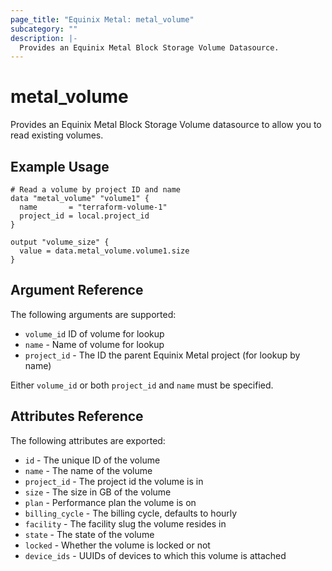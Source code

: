 ```yaml
---
page_title: "Equinix Metal: metal_volume"
subcategory: ""
description: |-
  Provides an Equinix Metal Block Storage Volume Datasource.
---
```


# metal\_volume

Provides an Equinix Metal Block Storage Volume datasource to allow you to read existing volumes.

## Example Usage

```hcl
# Read a volume by project ID and name
data "metal_volume" "volume1" {
  name       = "terraform-volume-1"
  project_id = local.project_id
}

output "volume_size" {
  value = data.metal_volume.volume1.size
}
```

## Argument Reference

The following arguments are supported:

* `volume_id` ID of volume for lookup
* `name` - Name of volume for lookup
* `project_id` - The ID the parent Equinix Metal project (for lookup by name)

Either `volume_id` or both `project_id` and `name` must be specified.

## Attributes Reference

The following attributes are exported:

* `id` - The unique ID of the volume
* `name` - The name of the volume
* `project_id` - The project id the volume is in
* `size` - The size in GB of the volume
* `plan` - Performance plan the volume is on
* `billing_cycle` - The billing cycle, defaults to hourly
* `facility` - The facility slug the volume resides in
* `state` - The state of the volume
* `locked` - Whether the volume is locked or not
* `device_ids` - UUIDs of devices to which this volume is attached
